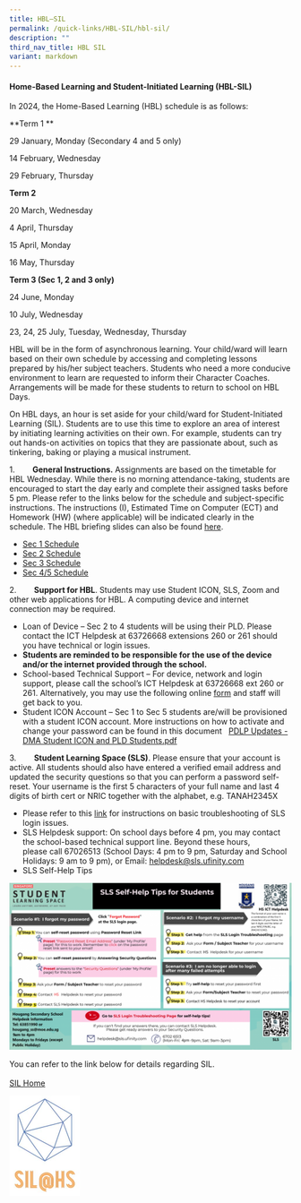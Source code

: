 ```yaml
---
title: HBL–SIL
permalink: /quick-links/HBL-SIL/hbl-sil/
description: ""
third_nav_title: HBL SIL
variant: markdown
---
```

#### Home-Based Learning and Student-Initiated Learning (HBL-SIL)


In 2024, the Home-Based Learning (HBL) schedule is as follows:

**Term 1 **

29 January, Monday (Secondary 4 and 5 only)

14 February, Wednesday 

29 February, Thursday

**Term 2**

20 March, Wednesday

4 April, Thursday

15 April, Monday

16 May, Thursday

**Term 3 (Sec 1, 2 and 3 only)**

24 June, Monday

10 July, Wednesday

23, 24, 25 July, Tuesday, Wednesday, Thursday


HBL will be in the form of asynchronous learning. Your child/ward will learn based on their own schedule by accessing and completing lessons prepared by his/her subject teachers. Students who need a more conducive environment to learn are requested to inform their Character Coaches. Arrangements will be made for these students to return to school on HBL Days.  

On HBL days, an hour is set aside for your child/ward for Student-Initiated Learning (SIL). Students are to use this time to explore an area of interest by&nbsp;initiating learning activities on their own. For example, students can try out hands-on activities on topics that they are passionate about, such as tinkering, baking or playing a musical instrument.

1\.&nbsp;&nbsp; &nbsp;&nbsp; &nbsp;&nbsp;**General Instructions.**&nbsp;Assignments are based on the timetable for HBL Wednesday. While there is no morning attendance-taking, students are encouraged to start the day early and complete their assigned tasks before 5 pm. Please refer to the links below for the schedule and subject-specific instructions.&nbsp;The instructions (I), Estimated Time on Computer (ECT) and Homework (HW) (where applicable) will be indicated clearly in the schedule. The HBL briefing slides can also be found&nbsp;[here](/files/HBL%20Briefing%20to%20Students.pdf).&nbsp; &nbsp;

  

*   [Sec 1 Schedule](https://docs.google.com/spreadsheets/d/1owOqfTHko2ptYT4qRBqV274VLTxae0Wi6bfkyHpGod0)
*   [Sec 2 Schedule](https://docs.google.com/spreadsheets/d/1XRY60ZEYWlDAUrJMR2hebJu7ZzIw_O87Pk2ar00R5-A)
*   [Sec 3 Schedule](https://docs.google.com/spreadsheets/d/1OUh7ccx5K04b-mSbPJ6qt4zP_MHdxSXLUwPm8oUpNvI)
*   [Sec 4/5 Schedule](https://docs.google.com/spreadsheets/d/1DHxE6cb9C4luiaf-5vt43CjKoEZhGjbQdDrsUc8kH3I/edit?usp=sharing)

2\.&nbsp;&nbsp; &nbsp;&nbsp; &nbsp;&nbsp;**Support for HBL**. Students may use Student ICON, SLS, Zoom and other web applications for HBL. A computing device and internet connection may be required.

*   Loan of Device – Sec 2 to 4 students will be using their PLD. Please contact the ICT Helpdesk at 63726668 extensions 260 or 261 should you have technical or login issues.
*   **Students are reminded to be responsible for the use of the device and/or the internet provided through the school.**
*   School-based Technical Support – For device, network and login support, please call the school’s ICT Helpdesk at 63726668 ext 260 or 261. Alternatively, you may use the following online&nbsp;[form](https://form.gov.sg/#!/5e411c92366d6a0011c76b50)&nbsp;and staff will get back to you.
*   Student ICON Account – Sec 1 to Sec 5 students are/will be provisioned with a student ICON account. More instructions on how to activate and change your password can be found in this document&nbsp; &nbsp;[PDLP Updates - DMA Student ICON and PLD Students.pdf](/files/DMA/PDLP%20Updates%20-%20DMA%20Student%20ICON%20and%20PLD%20Students.pdf)

3\.&nbsp;&nbsp; &nbsp;&nbsp;&nbsp; &nbsp;**Student Learning Space (SLS)**. Please ensure that your account is active. All students should also have entered a verified email address and updated the security questions&nbsp;so that you can perform a password self-reset. Your username is the first 5 characters of your full name and last 4 digits of birth cert or NRIC together with the alphabet, e.g. TANAH2345X

*   Please refer to this&nbsp;[link](https://static.learning.moe.edu.sg/sls-user-guide/vle/logintroubleshooting/index.html)&nbsp;for instructions on basic troubleshooting of SLS login issues.
*   SLS Helpdesk support: On school days before 4 pm, you may contact the school-based technical support line. Beyond these hours, please&nbsp;call 67026513 (School Days: 4 pm to 9 pm, Saturday and School Holidays: 9 am to 9 pm), or Email:&nbsp;[helpdesk@sls.ufinity.com](mailto:helpdesk@sls.ufinity.com)
*   SLS Self-Help Tips


![](/images/poster%202%20SLS%20self%20help%20tips%20for%20students.png)

You can refer to the link below for details regarding SIL.  
&nbsp;  
[SIL Home](https://sites.google.com/view/hssil/home)


<a href="https://sites.google.com/view/hssil/home" target="_self"> 
          <img src="/images/SIL%20logo.jpeg" style="width:25%"></a>